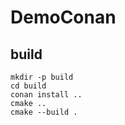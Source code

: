 # DemoConan

## build
    mkdir -p build
    cd build
    conan install ..
    cmake ..
    cmake --build .